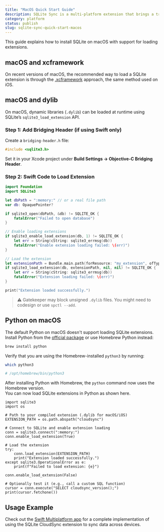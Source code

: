 ```yaml
---
title: "MacOS Quick Start Guide"
description: SQLite Sync is a multi-platform extension that brings a true local-first experience to your applications with minimal effort.
category: platform
status: publish
slug: sqlite-sync-quick-start-macos
---
```


This guide explains how to install SQLite on macOS with support for loading extensions.

## macOS and xcframework

On recent versions of macOS, the recommended way to load a SQLite extension is through the [.xcframework](https://github.com/sqliteai/sqlite-extensions-guide/blob/main/platforms/ios.md) approach, the same method used on iOS.

## macOS and dylib

On macOS, dynamic libraries (`.dylib`) can be loaded at runtime using SQLite’s `sqlite3_load_extension` API.

### Step 1: Add Bridging Header (if using Swift only)

Create a `bridging-header.h` file:

```c
#include <sqlite3.h>
```

Set it in your Xcode project under **Build Settings → Objective-C Bridging Header**.

### Step 2: Swift Code to Load Extension

```swift
import Foundation
import SQLite3

let dbPath = ":memory:" // or a real file path
var db: OpaquePointer?

if sqlite3_open(dbPath, &db) != SQLITE_OK {
    fatalError("Failed to open database")
}

// Enable loading extensions
if sqlite3_enable_load_extension(db, 1) != SQLITE_OK {
    let err = String(cString: sqlite3_errmsg(db))
    fatalError("Enable extension loading failed: \(err)")
}

// Load the extension
let extensionPath = Bundle.main.path(forResource: "my_extension", ofType: "dylib")!
if sqlite3_load_extension(db, extensionPath, nil, nil) != SQLITE_OK {
    let err = String(cString: sqlite3_errmsg(db))
    fatalError("Extension loading failed: \(err)")
}

print("Extension loaded successfully.")
```

> ⚠️ Gatekeeper may block unsigned `.dylib` files. You might need to codesign or use `spctl --add`.

## Python on macOS

The default Python on macOS doesn't support loading SQLite extensions.
Install Python from the [official package](https://www.python.org/downloads/macos/) or use Homebrew Python instead:

```bash
brew install python
```

Verify that you are using the Homebrew-installed `python3` by running:

```bash
which python3

# /opt/homebrew/bin/python3
```

After installing Python with Homebrew, the `python` command now uses the Homebrew version.  
You can now load SQLite extensions in Python as shown here.

```
import sqlite3
import os

# Path to your compiled extension (.dylib for macOS/iOS)
EXTENSION_PATH = os.path.abspath("cloudsync")

# Connect to SQLite and enable extension loading
conn = sqlite3.connect(":memory:")
conn.enable_load_extension(True)

# Load the extension
try:
    conn.load_extension(EXTENSION_PATH)
    print("Extension loaded successfully.")
except sqlite3.OperationalError as e:
    print(f"Failed to load extension: {e}")

conn.enable_load_extension(False)

# Optionally test it (e.g., call a custom SQL function)
cursor = conn.execute("SELECT cloudsync_version();")
print(cursor.fetchone())
```

## Usage Example

Check out the [Swift Multiplatform app](https://github.com/sqliteai/sqlite-sync/tree/main/examples/swift-multiplatform-app) for a complete implementation of using the SQLite CloudSync extension to sync data across devices.
